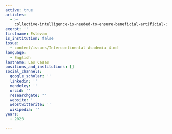 ```yaml
---
active: true
articles:
  - >-
    collective-intelligence-is-needed-to-ensure-beneficial-artificial-intelligence
exerpt: ''
firstname: Estevam
is_institution: false
issue:
  - content/issues/Intercontinental Academia 4.md
language:
  - English
lastname: Las Casas
positions_and_institutions: []
social_channels:
  google_scholar: ''
  linkedin: ''
  mendeley: ''
  orcid: ''
  researchgate: ''
  website: ''
  webstwitterite: ''
  wikipedia: ''
years:
  - 2023

---
```

